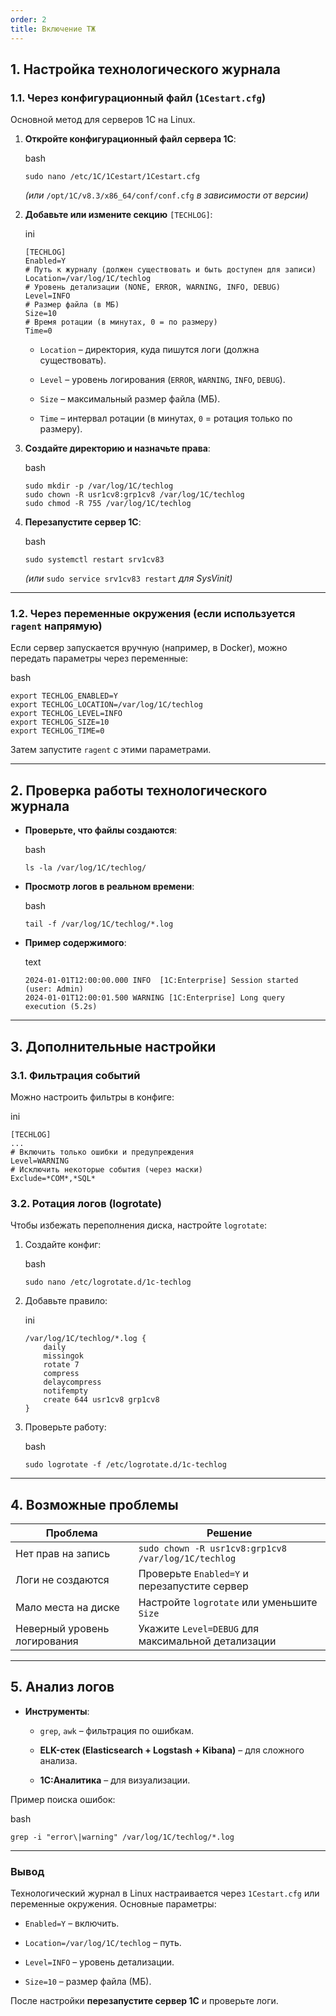 ```yaml
---
order: 2
title: Включение ТЖ
---
```


## **1\. Настройка технологического журнала**

### **1\.1. Через конфигурационный файл (**`1Cestart.cfg`**)**

Основной метод для серверов 1С на Linux.

1. **Откройте конфигурационный файл сервера 1С**:

   bash

   ```
   sudo nano /etc/1C/1Cestart/1Cestart.cfg
   ```

   *(или* `/opt/1C/v8.3/x86_64/conf/conf.cfg` *в зависимости от версии)*

2. **Добавьте или измените секцию** `[TECHLOG]`:

   ini

   ```
   [TECHLOG]
   Enabled=Y
   # Путь к журналу (должен существовать и быть доступен для записи)
   Location=/var/log/1C/techlog
   # Уровень детализации (NONE, ERROR, WARNING, INFO, DEBUG)
   Level=INFO
   # Размер файла (в МБ)
   Size=10
   # Время ротации (в минутах, 0 = по размеру)
   Time=0
   ```

   -  `Location` – директория, куда пишутся логи (должна существовать).

   -  `Level` – уровень логирования (`ERROR`, `WARNING`, `INFO`, `DEBUG`).

   -  `Size` – максимальный размер файла (МБ).

   -  `Time` – интервал ротации (в минутах, `0` = ротация только по размеру).

3. **Создайте директорию и назначьте права**:

   bash

   ```
   sudo mkdir -p /var/log/1C/techlog
   sudo chown -R usr1cv8:grp1cv8 /var/log/1C/techlog
   sudo chmod -R 755 /var/log/1C/techlog
   ```

4. **Перезапустите сервер 1С**:

   bash

   ```
   sudo systemctl restart srv1cv83
   ```

   *(или* `sudo service srv1cv83 restart` *для SysVinit)*

---

### **1\.2. Через переменные окружения (если используется** `ragent` **напрямую)**

Если сервер запускается вручную (например, в Docker), можно передать параметры через переменные:

bash

```
export TECHLOG_ENABLED=Y
export TECHLOG_LOCATION=/var/log/1C/techlog
export TECHLOG_LEVEL=INFO
export TECHLOG_SIZE=10
export TECHLOG_TIME=0
```

Затем запустите `ragent` с этими параметрами.

---

## **2\. Проверка работы технологического журнала**

-  **Проверьте, что файлы создаются**:

   bash

   ```
   ls -la /var/log/1C/techlog/
   ```

-  **Просмотр логов в реальном времени**:

   bash

   ```
   tail -f /var/log/1C/techlog/*.log
   ```

-  **Пример содержимого**:

   text

   ```
   2024-01-01T12:00:00.000 INFO  [1C:Enterprise] Session started (user: Admin)
   2024-01-01T12:00:01.500 WARNING [1C:Enterprise] Long query execution (5.2s)
   ```

---

## **3\. Дополнительные настройки**

### **3\.1. Фильтрация событий**

Можно настроить фильтры в конфиге:

ini

```
[TECHLOG]
...
# Включить только ошибки и предупреждения
Level=WARNING
# Исключить некоторые события (через маски)
Exclude=*COM*,*SQL*
```

### **3\.2. Ротация логов (logrotate)**

Чтобы избежать переполнения диска, настройте `logrotate`:

1. Создайте конфиг:

   bash

   ```
   sudo nano /etc/logrotate.d/1c-techlog
   ```

2. Добавьте правило:

   ini

   ```
   /var/log/1C/techlog/*.log {
       daily
       missingok
       rotate 7
       compress
       delaycompress
       notifempty
       create 644 usr1cv8 grp1cv8
   }
   ```

3. Проверьте работу:

   bash

   ```
   sudo logrotate -f /etc/logrotate.d/1c-techlog
   ```

---

## **4\. Возможные проблемы**

| **Проблема**                 | **Решение**                                         |
|------------------------------|-----------------------------------------------------|
| Нет прав на запись           | `sudo chown -R usr1cv8:grp1cv8 /var/log/1C/techlog` |
| Логи не создаются            | Проверьте `Enabled=Y` и перезапустите сервер        |
| Мало места на диске          | Настройте `logrotate` или уменьшите `Size`          |
| Неверный уровень логирования | Укажите `Level=DEBUG` для максимальной детализации  |

---

## **5\. Анализ логов**

-  **Инструменты**:

   -  `grep`, `awk` – фильтрация по ошибкам.

   -  **ELK-стек (Elasticsearch + Logstash + Kibana)** – для сложного анализа.

   -  **1C:Аналитика** – для визуализации.

Пример поиска ошибок:

bash

```
grep -i "error\|warning" /var/log/1C/techlog/*.log
```

---

### **Вывод**

Технологический журнал в Linux настраивается через `1Cestart.cfg` или переменные окружения. Основные параметры:

-  `Enabled=Y` – включить.

-  `Location=/var/log/1C/techlog` – путь.

-  `Level=INFO` – уровень детализации.

-  `Size=10` – размер файла (МБ).

После настройки **перезапустите сервер 1С** и проверьте логи.